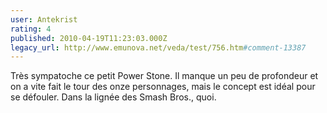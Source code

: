 ```yaml
---
user: Antekrist
rating: 4
published: 2010-04-19T11:23:03.000Z
legacy_url: http://www.emunova.net/veda/test/756.htm#comment-13387
---
```

Très sympatoche ce petit Power Stone. Il manque un peu de profondeur et on a vite fait le tour des onze personnages, mais le concept est idéal pour se défouler. Dans la lignée des Smash Bros., quoi.